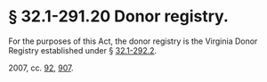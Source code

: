 # § 32.1-291.20 Donor registry.

<p>For the purposes of this Act, the donor registry is the Virginia Donor Registry established under § <a href='http://law.lis.virginia.gov/vacode/32.1-292.2/'>32.1-292.2</a>.</p><p>2007, cc. <a href='http://lis.virginia.gov/cgi-bin/legp604.exe?071+ful+CHAP0092'>92</a>, <a href='http://lis.virginia.gov/cgi-bin/legp604.exe?071+ful+CHAP0907'>907</a>.</p>